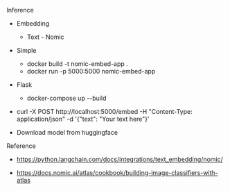 Inference

- Embedding
    - Text - Nomic

- Simple 
    - docker build -t nomic-embed-app .
    - docker run -p 5000:5000 nomic-embed-app
- Flask
    - docker-compose up --build

- curl -X POST http://localhost:5000/embed -H "Content-Type: application/json" -d '{"text": "Your text here"}'


- Download model from huggingface

Reference
- https://python.langchain.com/docs/integrations/text_embedding/nomic/

- https://docs.nomic.ai/atlas/cookbook/building-image-classifiers-with-atlas

